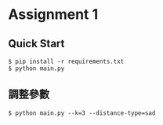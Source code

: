 # Assignment 1

## Quick Start

```
$ pip install -r requirements.txt
$ python main.py
```

## 調整參數

```
$ python main.py --k=3 --distance-type=sad
```